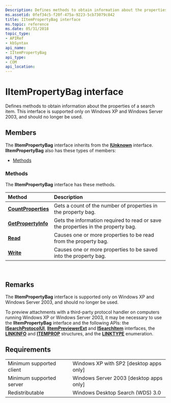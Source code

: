 ```yaml
---
Description: Defines methods to obtain information about the properties of a search item. This interface is supported only on Windows XP and Windows Server 2003, and should no longer be used.
ms.assetid: 0fef34c5-f20f-475a-9223-5cb73079c842
title: IItemPropertyBag interface
ms.topic: reference
ms.date: 05/31/2018
topic_type: 
- APIRef
- kbSyntax
api_name: 
- IItemPropertyBag
api_type: 
- COM
api_location: 
---
```


# IItemPropertyBag interface

Defines methods to obtain information about the properties of a search item. This interface is supported only on Windows XP and Windows Server 2003, and should no longer be used.

## Members

The **IItemPropertyBag** interface inherits from the [**IUnknown**](/windows/win32/api/unknwn/nn-unknwn-iunknown) interface. **IItemPropertyBag** also has these types of members:

-   [Methods](#methods)

### Methods

The **IItemPropertyBag** interface has these methods.



| Method                                                      | Description                                                                                  |
|:------------------------------------------------------------|:---------------------------------------------------------------------------------------------|
| [**CountProperties**](/previous-versions/windows/desktop/legacy/ff684387(v=vs.85)) | Gets a count of the number of properties in the property bag.<br/>                     |
| [**GetPropertyInfo**](iitempropertybag-getpropertyinfo.md) | Gets the information required to read or save the properties in the property bag.<br/> |
| [**Read**](iitempropertybag-read.md)                       | Causes one or more properties to be read from the property bag.<br/>                   |
| [**Write**](iitempropertybag-write.md)                     | Causes one or more properties to be saved into the property bag.<br/>                  |



 

## Remarks

The **IItemPropertyBag** interface is supported only on Windows XP and Windows Server 2003, and should no longer be used.

To preview attachments with a third-party protocol handler on computers running Windows XP or Windows Server 2003, it may be necessary to use the **IItemPropertyBag** interface and the following APIs: the [**ISearchProtocolUI**](-search-isearchprotocolui.md), [**IItemPreviewerExt**](-search-iitempreviewerext.md) and [**ISearchItem**](-search-isearchitem.md) interfaces, the [**LINKINFO**](-search-linkinfo.md) and [**ITEMPROP**](/windows/desktop/api/subsmgr/ns-subsmgr-itemprop) structures, and the [**LINKTYPE**](-search-linktype.md) enumeration.

## Requirements



|                                     |                                                      |
|-------------------------------------|------------------------------------------------------|
| Minimum supported client<br/> | Windows XP with SP2 \[desktop apps only\]<br/> |
| Minimum supported server<br/> | Windows Server 2003 \[desktop apps only\]<br/> |
| Redistributable<br/>          | Windows Desktop Search (WDS) 3.0<br/>          |



 

 